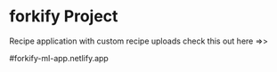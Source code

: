 # forkify Project

Recipe application with custom recipe uploads
check this out here =>> 

#forkify-ml-app.netlify.app

